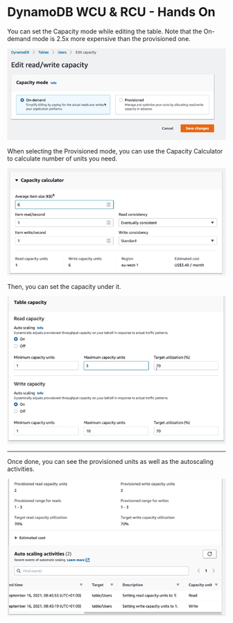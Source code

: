 # DynamoDB WCU & RCU - Hands On

You can set the Capacity mode while editing the table. Note that the On-demand mode is 2.5x more expensive than the provisioned one.

![](img/2022-05-17-07-18-20.png)

When selecting the Provisioned mode, you can use the Capacity Calculator to calculate number of units you need.

![](img/2022-05-17-07-19-30.png)

Then, you can set the capacity under it.

![](img/2022-05-17-07-21-23.png)

---

Once done, you can see the provisioned units as well as the autoscaling activities.

![](img/2022-05-17-07-22-47.png)

